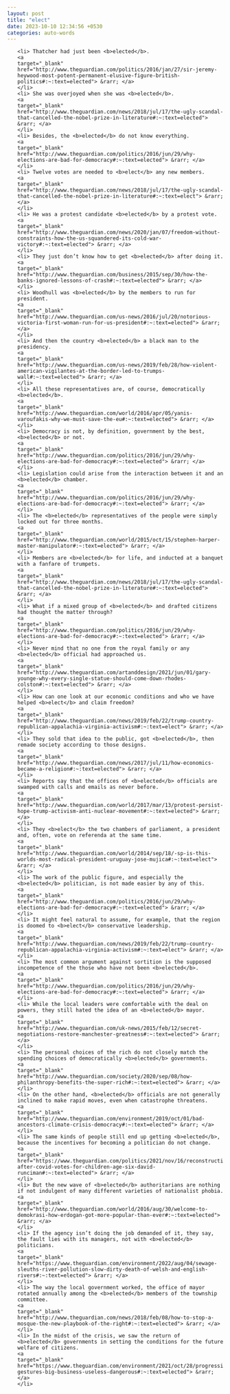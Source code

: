 ```yaml
---
layout: post
title: "elect"
date: 2023-10-10 12:34:56 +0530
categories: auto-words
---
```

<ol>

    <li> Thatcher had just been <b>elected</b>.
    <a 
    target="_blank" 
    href="http://www.theguardian.com/politics/2016/jan/27/sir-jeremy-heywood-most-potent-permanent-elusive-figure-british-politics#:~:text=elected"> &rarr; </a>
    </li>
    <li> She was overjoyed when she was <b>elected</b>.
    <a 
    target="_blank" 
    href="http://www.theguardian.com/news/2018/jul/17/the-ugly-scandal-that-cancelled-the-nobel-prize-in-literature#:~:text=elected"> &rarr; </a>
    </li>
    <li> Besides, the <b>elected</b> do not know everything.
    <a 
    target="_blank" 
    href="http://www.theguardian.com/politics/2016/jun/29/why-elections-are-bad-for-democracy#:~:text=elected"> &rarr; </a>
    </li>
    <li> Twelve votes are needed to <b>elect</b> any new members.
    <a 
    target="_blank" 
    href="http://www.theguardian.com/news/2018/jul/17/the-ugly-scandal-that-cancelled-the-nobel-prize-in-literature#:~:text=elect"> &rarr; </a>
    </li>
    <li> He was a protest candidate <b>elected</b> by a protest vote.
    <a 
    target="_blank" 
    href="http://www.theguardian.com/news/2020/jan/07/freedom-without-constraints-how-the-us-squandered-its-cold-war-victory#:~:text=elected"> &rarr; </a>
    </li>
    <li> They just don’t know how to get <b>elected</b> after doing it.
    <a 
    target="_blank" 
    href="http://www.theguardian.com/business/2015/sep/30/how-the-banks-ignored-lessons-of-crash#:~:text=elected"> &rarr; </a>
    </li>
    <li> Woodhull was <b>elected</b> by the members to run for president.
    <a 
    target="_blank" 
    href="http://www.theguardian.com/us-news/2016/jul/20/notorious-victoria-first-woman-run-for-us-president#:~:text=elected"> &rarr; </a>
    </li>
    <li> And then the country <b>elected</b> a black man to the presidency.
    <a 
    target="_blank" 
    href="http://www.theguardian.com/us-news/2019/feb/28/how-violent-american-vigilantes-at-the-border-led-to-trumps-wall#:~:text=elected"> &rarr; </a>
    </li>
    <li> All these representatives are, of course, democratically <b>elected</b>.
    <a 
    target="_blank" 
    href="http://www.theguardian.com/world/2016/apr/05/yanis-varoufakis-why-we-must-save-the-eu#:~:text=elected"> &rarr; </a>
    </li>
    <li> Democracy is not, by definition, government by the best, <b>elected</b> or not.
    <a 
    target="_blank" 
    href="http://www.theguardian.com/politics/2016/jun/29/why-elections-are-bad-for-democracy#:~:text=elected"> &rarr; </a>
    </li>
    <li> Legislation could arise from the interaction between it and an <b>elected</b> chamber.
    <a 
    target="_blank" 
    href="http://www.theguardian.com/politics/2016/jun/29/why-elections-are-bad-for-democracy#:~:text=elected"> &rarr; </a>
    </li>
    <li> The <b>elected</b> representatives of the people were simply locked out for three months.
    <a 
    target="_blank" 
    href="http://www.theguardian.com/world/2015/oct/15/stephen-harper-master-manipulator#:~:text=elected"> &rarr; </a>
    </li>
    <li> Members are <b>elected</b> for life, and inducted at a banquet with a fanfare of trumpets.
    <a 
    target="_blank" 
    href="http://www.theguardian.com/news/2018/jul/17/the-ugly-scandal-that-cancelled-the-nobel-prize-in-literature#:~:text=elected"> &rarr; </a>
    </li>
    <li> What if a mixed group of <b>elected</b> and drafted citizens had thought the matter through?
    <a 
    target="_blank" 
    href="http://www.theguardian.com/politics/2016/jun/29/why-elections-are-bad-for-democracy#:~:text=elected"> &rarr; </a>
    </li>
    <li> Never mind that no one from the royal family or any <b>elected</b> official had approached us.
    <a 
    target="_blank" 
    href="http://www.theguardian.com/artanddesign/2021/jun/01/gary-younge-why-every-single-statue-should-come-down-rhodes-colston#:~:text=elected"> &rarr; </a>
    </li>
    <li> How can one look at our economic conditions and who we have helped <b>elect</b> and claim freedom?
    <a 
    target="_blank" 
    href="http://www.theguardian.com/news/2019/feb/22/trump-country-republican-appalachia-virginia-activism#:~:text=elect"> &rarr; </a>
    </li>
    <li> They sold that idea to the public, got <b>elected</b>, then remade society according to those designs.
    <a 
    target="_blank" 
    href="http://www.theguardian.com/news/2017/jul/11/how-economics-became-a-religion#:~:text=elected"> &rarr; </a>
    </li>
    <li> Reports say that the offices of <b>elected</b> officials are swamped with calls and emails as never before.
    <a 
    target="_blank" 
    href="http://www.theguardian.com/world/2017/mar/13/protest-persist-hope-trump-activism-anti-nuclear-movement#:~:text=elected"> &rarr; </a>
    </li>
    <li> They <b>elect</b> the two chambers of parliament, a president and, often, vote on referenda at the same time.
    <a 
    target="_blank" 
    href="http://www.theguardian.com/world/2014/sep/18/-sp-is-this-worlds-most-radical-president-uruguay-jose-mujica#:~:text=elect"> &rarr; </a>
    </li>
    <li> The work of the public figure, and especially the <b>elected</b> politician, is not made easier by any of this.
    <a 
    target="_blank" 
    href="http://www.theguardian.com/politics/2016/jun/29/why-elections-are-bad-for-democracy#:~:text=elected"> &rarr; </a>
    </li>
    <li> It might feel natural to assume, for example, that the region is doomed to <b>elect</b> conservative leadership.
    <a 
    target="_blank" 
    href="http://www.theguardian.com/news/2019/feb/22/trump-country-republican-appalachia-virginia-activism#:~:text=elect"> &rarr; </a>
    </li>
    <li> The most common argument against sortition is the supposed incompetence of the those who have not been <b>elected</b>.
    <a 
    target="_blank" 
    href="http://www.theguardian.com/politics/2016/jun/29/why-elections-are-bad-for-democracy#:~:text=elected"> &rarr; </a>
    </li>
    <li> While the local leaders were comfortable with the deal on powers, they still hated the idea of an <b>elected</b> mayor.
    <a 
    target="_blank" 
    href="http://www.theguardian.com/uk-news/2015/feb/12/secret-negotiations-restore-manchester-greatness#:~:text=elected"> &rarr; </a>
    </li>
    <li> The personal choices of the rich do not closely match the spending choices of democratically <b>elected</b> governments.
    <a 
    target="_blank" 
    href="http://www.theguardian.com/society/2020/sep/08/how-philanthropy-benefits-the-super-rich#:~:text=elected"> &rarr; </a>
    </li>
    <li> On the other hand, <b>elected</b> officials are not generally inclined to make rapid moves, even when catastrophe threatens.
    <a 
    target="_blank" 
    href="http://www.theguardian.com/environment/2019/oct/01/bad-ancestors-climate-crisis-democracy#:~:text=elected"> &rarr; </a>
    </li>
    <li> The same kinds of people still end up getting <b>elected</b>, because the incentives for becoming a politician do not change.
    <a 
    target="_blank" 
    href="https://www.theguardian.com/politics/2021/nov/16/reconstruction-after-covid-votes-for-children-age-six-david-runciman#:~:text=elected"> &rarr; </a>
    </li>
    <li> But the new wave of <b>elected</b> authoritarians are nothing if not indulgent of many different varieties of nationalist phobia.
    <a 
    target="_blank" 
    href="http://www.theguardian.com/world/2016/aug/30/welcome-to-demokrasi-how-erdogan-got-more-popular-than-ever#:~:text=elected"> &rarr; </a>
    </li>
    <li> If the agency isn’t doing the job demanded of it, they say, the fault lies with its managers, not with <b>elected</b> politicians.
    <a 
    target="_blank" 
    href="https://www.theguardian.com/environment/2022/aug/04/sewage-sleuths-river-pollution-slow-dirty-death-of-welsh-and-english-rivers#:~:text=elected"> &rarr; </a>
    </li>
    <li> The way the local government worked, the office of mayor rotated annually among the <b>elected</b> members of the township committee.
    <a 
    target="_blank" 
    href="http://www.theguardian.com/news/2018/feb/08/how-to-stop-a-mosque-the-new-playbook-of-the-right#:~:text=elected"> &rarr; </a>
    </li>
    <li> In the midst of the crisis, we saw the return of <b>elected</b> governments in setting the conditions for the future welfare of citizens.
    <a 
    target="_blank" 
    href="https://www.theguardian.com/environment/2021/oct/28/progressive-gestures-big-business-useless-dangerous#:~:text=elected"> &rarr; </a>
    </li>